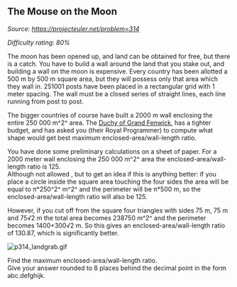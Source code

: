 The Mouse on the Moon
---------------------

*Source: https://projecteuler.net/problem=314*


*Difficulty rating: 80%*

The moon has been opened up, and land can be obtained for free, but
there is a catch. You have to build a wall around the land that you
stake out, and building a wall on the moon is expensive. Every country
has been allotted a 500 m by 500 m square area, but they will possess
only that area which they wall in. 251001 posts have been placed in a
rectangular grid with 1 meter spacing. The wall must be a closed series
of straight lines, each line running from post to post.

The bigger countries of course have built a 2000 m wall enclosing the
entire 250 000 m^2^ area. The [Duchy of Grand
Fenwick](http://en.wikipedia.org/wiki/Grand_Fenwick), has a tighter
budget, and has asked you (their Royal Programmer) to compute what shape
would get best maximum enclosed-area/wall-length ratio.

You have done some preliminary calculations on a sheet of paper. For a
2000 meter wall enclosing the 250 000 m^2^ area the
enclosed-area/wall-length ratio is 125.\
 Although not allowed , but to get an idea if this is anything better:
if you place a circle inside the square area touching the four sides the
area will be equal to π\*250^2^ m^2^ and the perimeter will be π\*500 m,
so the enclosed-area/wall-length ratio will also be 125.

However, if you cut off from the square four triangles with sides 75 m,
75 m and 75√2 m the total area becomes 238750 m^2^ and the perimeter
becomes 1400+300√2 m. So this gives an enclosed-area/wall-length ratio
of 130.87, which is significantly better.

![p314\_landgrab.gif](project/images/p314_landgrab.gif)

Find the maximum enclosed-area/wall-length ratio.\
 Give your answer rounded to 8 places behind the decimal point in the
form abc.defghijk.
